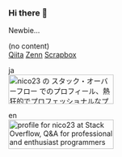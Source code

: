 ### Hi there 👋

Newbie...

(no content)<br>
[Qiita](https://qiita.com/nico23)
[Zenn](https://zenn.dev/nico23)
[Scrapbox](https://scrapbox.io/nico23/)

ja<br>
<a href="https://ja.stackoverflow.com/users/44842/nico23"><img src="https://ja.stackoverflow.com/users/flair/44842.png" width="208" height="58" alt="nico23 の スタック・オーバーフロー でのプロフィール、熱狂的でプロフェッショナルなプログラマーのためのQ&amp;A" title="nico23 の スタック・オーバーフロー でのプロフィール、熱狂的でプロフェッショナルなプログラマーのためのQ&amp;A"></a>

en<br>
<a href="https://stackoverflow.com/users/14247748/nico23"><img src="https://stackoverflow.com/users/flair/14247748.png" width="208" height="58" alt="profile for nico23 at Stack Overflow, Q&amp;A for professional and enthusiast programmers" title="profile for nico23 at Stack Overflow, Q&amp;A for professional and enthusiast programmers"></a>
